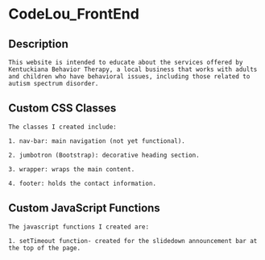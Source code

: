 # CodeLou_FrontEnd

## Description
```
This website is intended to educate about the services offered by Kentuckiana Behavior Therapy, a local business that works with adults and children who have behavioral issues, including those related to autism spectrum disorder. 

```



## Custom CSS Classes
```
The classes I created include:

1. nav-bar: main navigation (not yet functional).

2. jumbotron (Bootstrap): decorative heading section.

3. wrapper: wraps the main content. 

4. footer: holds the contact information. 

```

## Custom JavaScript Functions
```
The javascript functions I created are:

1. setTimeout function- created for the slidedown announcement bar at the top of the page.

```
